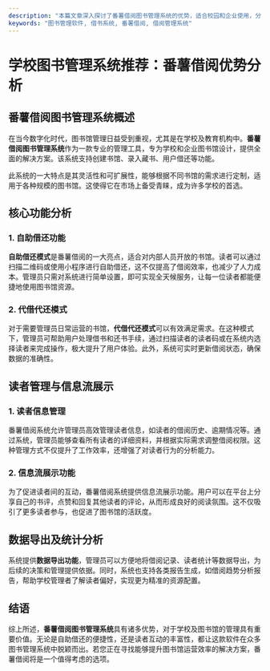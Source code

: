 ```yaml
---
description: "本篇文章深入探讨了番薯借阅图书管理系统的优势，适合校园和企业使用，分析其自助借还和读者管理功能。"
keywords: "图书管理软件, 借书系统, 番薯借阅, 借阅管理系统"
---
```

# 学校图书管理系统推荐：番薯借阅优势分析

## 番薯借阅图书管理系统概述

在当今数字化时代，图书馆管理日益受到重视，尤其是在学校及教育机构中。**番薯借阅图书管理系统**作为一款专业的管理工具，专为学校和企业图书馆设计，提供全面的解决方案。该系统支持创建书馆、录入藏书、用户借还等功能。

此系统的一大特点是其灵活性和可扩展性，能够根据不同书馆的需求进行定制，适用于各种规模的图书馆。这使得它在市场上备受青睐，成为许多学校的首选。

## 核心功能分析

### 1. 自助借还功能

**自助借还模式**是番薯借阅的一大亮点，适合对内部人员开放的书馆。读者可以通过扫描二维码或使用小程序进行自助借还，这不仅提高了借阅效率，也减少了人力成本。管理员只需对系统进行简单设置，即可实现全天候服务，让每一位读者都能便捷地使用图书馆资源。

### 2. 代借代还模式

对于需要管理员日常运营的书馆，**代借代还模式**可以有效满足需求。在这种模式下，管理员可帮助用户处理借书和还书手续，通过扫描读者的读者码或在系统内选择读者来完成操作，极大提升了用户体验。此外，系统可实时更新借阅状态，确保数据的准确性。

## 读者管理与信息流展示

### 1. 读者信息管理

番薯借阅系统允许管理员高效管理读者信息，如读者的借阅历史、逾期情况等。通过系统，管理员能够查看所有读者的详细资料，并根据实际需求调整借阅权限。这种管理方式不仅提升了工作效率，还增强了对读者行为的分析能力。

### 2. 信息流展示功能

为了促进读者间的互动，番薯借阅系统提供信息流展示功能。用户可以在平台上分享自己的书评，点赞和回复其他读者的评论，从而形成良好的阅读氛围。这不仅吸引了更多读者参与，也促进了图书馆的活跃度。

## 数据导出及统计分析

系统提供**数据导出功能**，管理员可以方便地将借阅记录、读者统计等数据导出，为后续的决策和管理提供依据。同时，系统也支持各类报告生成，如借阅趋势分析报告，帮助学校管理者了解读者偏好，实现更为精准的资源配置。

## 结语

综上所述，**番薯借阅图书管理系统**具有诸多优势，对于学校及图书馆的管理具有重要价值。无论是自助借还的便捷性，还是读者互动的丰富性，都让这款软件在众多图书管理系统中脱颖而出。若您正在寻找能够提升图书馆运营效率的解决方案，番薯借阅将是一个值得考虑的选项。

